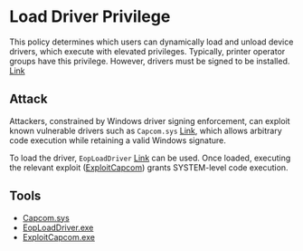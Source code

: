 # Load Driver Privilege

This policy determines which users can dynamically load and unload device drivers, which execute with elevated privileges. Typically, printer operator groups have this privilege. However, drivers must be signed to be installed. [Link](https://learn.microsoft.com/en-us/windows/security/threat-protection/security-policy-settings/load-and-unload-device-drivers)

## Attack

Attackers, constrained by Windows driver signing enforcement, can exploit known vulnerable drivers such as `Capcom.sys` [Link](https://github.com/FuzzySecurity/Capcom-Rootkit/blob/master/Driver/Capcom.sys), which allows arbitrary code execution while retaining a valid Windows signature.

To load the driver, `EopLoadDriver` [Link](https://github.com/TarlogicSecurity/EoPLoadDriver) can be used. Once loaded, executing the relevant exploit ([ExploitCapcom](https://github.com/tandasat/ExploitCapcom)) grants SYSTEM-level code execution.

## Tools

- [Capcom.sys](https://daniel10barredo.github.io/PrivEscAssist_Windows/tools/Capcom.sys)  
- [EopLoadDriver.exe](https://daniel10barredo.github.io/PrivEscAssist_Windows/tools/EopLoadDriver.exe)  
- [ExploitCapcom.exe](https://daniel10barredo.github.io/PrivEscAssist_Windows/tools/ExploitCapcom.exe)  
